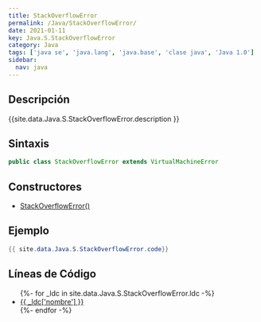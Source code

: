 ```yaml
---
title: StackOverflowError
permalink: /Java/StackOverflowError/
date: 2021-01-11
key: Java.S.StackOverflowError
category: Java
tags: ['java se', 'java.lang', 'java.base', 'clase java', 'Java 1.0']
sidebar: 
  nav: java
---
```


## Descripción
{{site.data.Java.S.StackOverflowError.description }}

## Sintaxis
~~~java
public class StackOverflowError extends VirtualMachineError
~~~

## Constructores
* [StackOverflowError()](/Java/StackOverflowError/StackOverflowError/)

## Ejemplo
~~~java
{{ site.data.Java.S.StackOverflowError.code}}
~~~

## Líneas de Código
<ul>
{%- for _ldc in site.data.Java.S.StackOverflowError.ldc -%}
   <li>
       <a href="{{_ldc['url'] }}">{{ _ldc['nombre'] }}</a>
   </li>
{%- endfor -%}
</ul>
